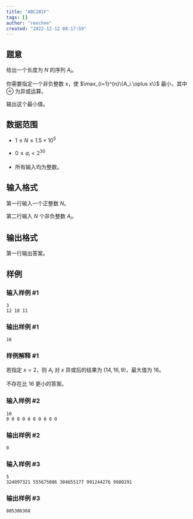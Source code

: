 ```yaml
---
title: "ABC281F"
tags: []
author: "reechee"
created: "2022-12-12 08:17:59"
---
```


## 题意

给出一个长度为 $N$ 的序列 $A_i$。

你需要指定一个非负整数 $x$，使 $\max_{i=1}^{n}\{A_i \oplus x\}$ 最小，其中 $\oplus$ 为异或运算。

输出这个最小值。

## 数据范围 

- $1 \leq N \leq 1.5 \times 10^5$

- $0 \leq a_i < 2^{30}$

- 所有输入均为整数。

## 输入格式

第一行输入一个正整数 $N$。

第二行输入 $N$ 个非负整数 $A_i$。

## 输出格式

第一行输出答案。

## 样例

### 输入样例 #1

```
3
12 18 11
```

### 输出样例 #1

```
16
```

### 样例解释 #1

若指定 $x=2$，则 $A_i$ 对 $x$ 异或后的结果为 $(14,16,9)$，最大值为 $16$。

不存在比 $16$ 更小的答案。

### 输入样例 #2

```
10
0 0 0 0 0 0 0 0 0 0
```

### 输出样例 #2

```
0
```

### 输入样例 #3

```
5
324097321 555675086 304655177 991244276 9980291
```

### 输出样例 #3

```
805306368
```